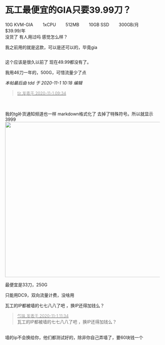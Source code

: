 # 瓦工最便宜的GIA只要39.99刀？


10G KVM-GIA&nbsp; &nbsp; &nbsp; &nbsp; 1xCPU&nbsp; &nbsp; &nbsp; &nbsp; 512MB&nbsp; &nbsp; &nbsp; &nbsp; 10GB SSD&nbsp; &nbsp; &nbsp; &nbsp; 300GB/月&nbsp; &nbsp; &nbsp; &nbsp; $39.99/年<br />
<img src="static/image/smiley/default/sweat.gif" smilieid="10" border="0" alt="" /><br />
没货了 有人用过吗 感觉怎么样？

我之前用的就是这款，可以是还可以的，毕竟gia

<img id="aimg_gsH9M" onclick="zoom(this, this.src, 0, 0, 0)" class="zoom" src="https://s1.ax1x.com/2020/11/01/Bd5SSI.png" onmouseover="img_onmouseoverfunc(this)" onload="thumbImg(this)" border="0" alt="" />

这个应该是很久以前了 现在49.99都没有了。

我用46刀一年的，500G，可惜流量少了点

<i class="pstatus"> 本帖最后由 tdd 于 2020-11-1 10:18 编辑 </i><br />
<div class="quote"><blockquote><font size="2"><a href="https://www.hostloc.com/forum.php?mod=redirect&amp;goto=findpost&amp;pid=9383810&amp;ptid=760853" target="_blank"><font color="#999999">tir 发表于 2020-11-1 09:34</font></a></font></blockquote></div><br />
<br />
我的tg补货通知频道也一样 markdown格式化了 去掉了特殊符号。所以就显示3999<br />
<img id="aimg_yoSqg" onclick="zoom(this, this.src, 0, 0, 0)" class="zoom" width="600" height="506" src="https://i.loli.net/2020/11/01/FfXDs4eoHKShOZT.png" onmouseover="img_onmouseoverfunc(this)" onclick="zoom(this)" style="cursor:pointer" border="0" alt="" />

最便宜是33刀，250G

只能用DC9，双向流量计费，没啥用

瓦工的IP都被墙的七七八八了吧 ，换IP还得加钱么？

<div class="quote"><blockquote><font size="2"><a href="https://www.hostloc.com/forum.php?mod=redirect&amp;goto=findpost&amp;pid=9384227&amp;ptid=760853" target="_blank"><font color="#999999">气味 发表于 2020-11-1 11:34</font></a></font><br />
瓦工的IP都被墙的七七八八了吧 ，换IP还得加钱么？</blockquote></div><br />
墙的ip不会换给你，他们都测试好的，除非你自己弄墙了，要60块钱一个

